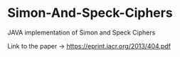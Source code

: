 # Simon-And-Speck-Ciphers
JAVA implementation of Simon and Speck Ciphers

Link to the paper -> https://eprint.iacr.org/2013/404.pdf
